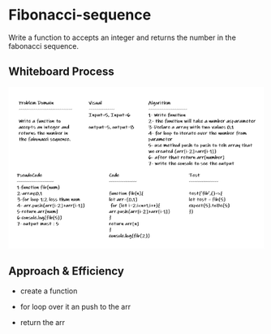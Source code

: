 # Fibonacci-sequence

Write a function to accepts an integer and returns the number in the fabonacci sequence.

## Whiteboard Process

![Fibonacci-sequence](../images/Fibonacci-sequence.PNG)

## Approach & Efficiency

* create a function

* for loop over it an push to the arr

* return the arr